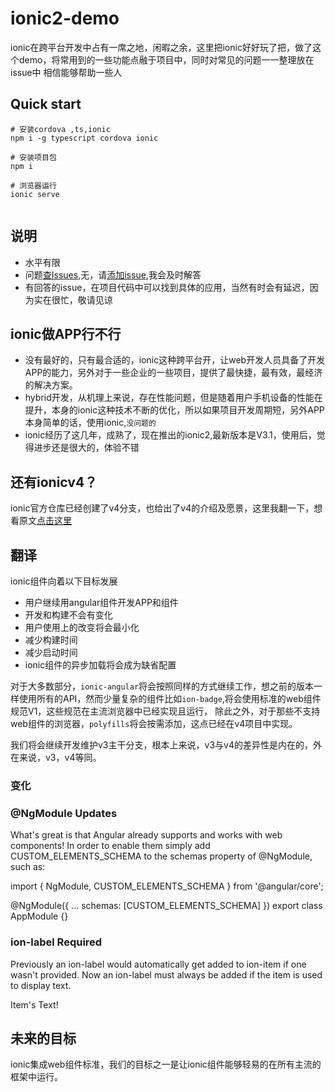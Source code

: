 # ionic2-demo

ionic在跨平台开发中占有一席之地，闲暇之余，这里把ionic好好玩了把，做了这个demo，将常用到的一些功能点融于项目中，同时对常见的问题一一整理放在issue中
相信能够帮助一些人

## Quick start

```
# 安装cordova ,ts,ionic
npm i -g typescript cordova ionic

# 安装项目包
npm i

# 浏览器运行
ionic serve


```

## 说明

 + 水平有限
 + 问题[查Issues](https://github.com/heqiang421/ionic2-demo/issues),无，请[添加issue](https://github.com/heqiang421/ionic2-demo/issues/new),我会及时解答
 + 有回答的issue，在项目代码中可以找到具体的应用，当然有时会有延迟，因为实在很忙，敬请见谅

## ionic做APP行不行

+ 没有最好的，只有最合适的，ionic这种跨平台开，让web开发人员具备了开发APP的能力，另外对于一些企业的一些项目，提供了最快捷，最有效，最经济的解决方案。
+ hybrid开发，从机理上来说，存在性能问题，但是随着用户手机设备的性能在提升，本身的ionic这种技术不断的优化，所以如果项目开发周期短，另外APP本身简单的话，使用ionic,`没问题的`
+ ionic经历了这几年，成熟了，现在推出的ionic2,最新版本是V3.1，使用后，觉得进步还是很大的，体验不错

## 还有ionicv4？

ionic官方仓库已经创建了v4分支，也给出了v4的介绍及愿景，这里我翻一下，想看原文[点击这里](https://github.com/driftyco/ionic/blob/v4/README.md)

## 翻译

ionic组件向着以下目标发展
+ 用户继续用angular组件开发APP和组件
+ 开发和构建不会有变化
+ 用户使用上的改变将会最小化
+ 减少构建时间
+ 减少启动时间
+ ionic组件的异步加载将会成为缺省配置

对于大多数部分，`ionic-angular`将会按照同样的方式继续工作，想之前的版本一样使用所有的API，然而少量复杂的组件比如`ion-badge`,将会使用标准的web组件规范V1，这些规范在主流浏览器中已经实现且运行，
除此之外，对于那些不支持web组件的浏览器，`polyfills`将会按需添加，这点已经在v4项目中实现。

我们将会继续开发维护v3主干分支，根本上来说，v3与v4的差异性是内在的，外在来说，v3，v4等同。

### 变化

### @NgModule Updates

What's great is that Angular already supports and works with web components! In order to enable them simply add CUSTOM_ELEMENTS_SCHEMA to the schemas property of @NgModule, such as:

import { NgModule, CUSTOM_ELEMENTS_SCHEMA } from '@angular/core';

@NgModule({
  ...
  schemas: [CUSTOM_ELEMENTS_SCHEMA]
})
export class AppModule {}
### ion-label Required

Previously an ion-label would automatically get added to ion-item if one wasn't provided. Now an ion-label must always be added if the item is used to display text.

  <ion-item>
    <ion-label>Item's Text!</ion-label>
  </ion-item>


## 未来的目标
ionic集成web组件标准，我们的目标之一是让ionic组件能够轻易的在所有主流的框架中运行。